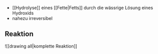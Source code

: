 - [[Hydrolyse]] eines [[Fette|Fetts]] durch die wässrige Lösung eines Hydroxids
- nahezu irreversibel


## Reaktion
![[drawing all|komplette Reaktion]]

